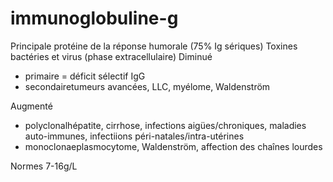 # immunoglobuline-g



Principale protéine de la réponse humorale (75% Ig sériques)
Toxines bactéries et virus (phase extracellulaire)
Diminué

- primaire = déficit sélectif IgG 
- secondairetumeurs avancées, LLC, myélome, Waldenström 

Augmenté 

- polyclonalhépatite, cirrhose, infections aigües/chroniques, maladies auto-immunes, infectiions péri-natales/intra-utérines 
- monoclonaeplasmocytome, Waldenström, affection des chaînes lourdes 

Normes 7-16g/L 


